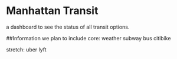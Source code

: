 # Manhattan Transit
a dashboard to see the status of all transit options. 

##Information we plan to include
core:
weather
subway 
bus
citibike

stretch: 
uber
lyft
